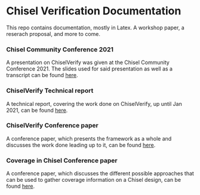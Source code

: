 # Chisel Verification Documentation

This repo contains documentation, mostly in Latex. A workshop paper, a reserach proposal, and more to come.    
  
### Chisel Community Conference 2021   
A presentation on ChiselVerify was given at the Chisel Community Conference 2021. The slides used for said presentation as well as a transcript can be found [here](https://github.com/chiselverify/documentation/tree/master/presentations/CCC2021).  
  
### ChiselVerify Technical report
A technical report, covering the work done on ChiselVerify, up until Jan 2021, can be found [here](https://github.com/chiselverify/documentation/blob/master/chisel-verify/chisel-verify-techrep.tex).   
  
### ChiselVerify Conference paper
A conference paper, which presents the framework as a whole and discusses the work done leading up to it, can be found [here](https://github.com/chiselverify/documentation/blob/master/chisel-verify/chisel-verify-paper.tex).  
  
### Coverage in Chisel Conference paper  
A conference paper, which discusses the different possible approaches that can be used to gather coverage information on a Chisel design, can be found [here](https://github.com/chiselverify/documentation/blob/master/Coverage/Coverage-paper.tex).  
  

